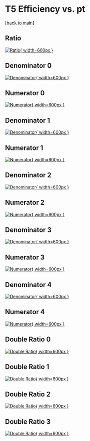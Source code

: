 # T5 Efficiency vs. pt

[[back to main](./)]



## Ratio

[![Ratio](../mtv/var/T5_loweta_11_0_eff_pt.png){ width=600px }](../mtv/var/T5_loweta_11_0_eff_pt.pdf)

## Denominator 0

[![Denominator](../mtv/den/T5_loweta_11_0_eff_pt_den0.png){ width=600px }](../mtv/den/T5_loweta_11_0_eff_pt_den0.pdf)

## Numerator 0

[![Numerator](../mtv/num/T5_loweta_11_0_eff_pt_num0.png){ width=600px }](../mtv/num/T5_loweta_11_0_eff_pt_num0.pdf)

## Denominator 1

[![Denominator](../mtv/den/T5_loweta_11_0_eff_pt_den1.png){ width=600px }](../mtv/den/T5_loweta_11_0_eff_pt_den1.pdf)

## Numerator 1

[![Numerator](../mtv/num/T5_loweta_11_0_eff_pt_num1.png){ width=600px }](../mtv/num/T5_loweta_11_0_eff_pt_num1.pdf)

## Denominator 2

[![Denominator](../mtv/den/T5_loweta_11_0_eff_pt_den2.png){ width=600px }](../mtv/den/T5_loweta_11_0_eff_pt_den2.pdf)

## Numerator 2

[![Numerator](../mtv/num/T5_loweta_11_0_eff_pt_num2.png){ width=600px }](../mtv/num/T5_loweta_11_0_eff_pt_num2.pdf)

## Denominator 3

[![Denominator](../mtv/den/T5_loweta_11_0_eff_pt_den3.png){ width=600px }](../mtv/den/T5_loweta_11_0_eff_pt_den3.pdf)

## Numerator 3

[![Numerator](../mtv/num/T5_loweta_11_0_eff_pt_num3.png){ width=600px }](../mtv/num/T5_loweta_11_0_eff_pt_num3.pdf)

## Denominator 4

[![Denominator](../mtv/den/T5_loweta_11_0_eff_pt_den4.png){ width=600px }](../mtv/den/T5_loweta_11_0_eff_pt_den4.pdf)

## Numerator 4

[![Numerator](../mtv/num/T5_loweta_11_0_eff_pt_num4.png){ width=600px }](../mtv/num/T5_loweta_11_0_eff_pt_num4.pdf)

## Double Ratio 0

[![Double Ratio](../mtv/ratio/T5_loweta_11_0_eff_pt_ratio0.png){ width=600px }](../mtv/ratio/T5_loweta_11_0_eff_pt_ratio0.pdf)

## Double Ratio 1

[![Double Ratio](../mtv/ratio/T5_loweta_11_0_eff_pt_ratio1.png){ width=600px }](../mtv/ratio/T5_loweta_11_0_eff_pt_ratio1.pdf)

## Double Ratio 2

[![Double Ratio](../mtv/ratio/T5_loweta_11_0_eff_pt_ratio2.png){ width=600px }](../mtv/ratio/T5_loweta_11_0_eff_pt_ratio2.pdf)

## Double Ratio 3

[![Double Ratio](../mtv/ratio/T5_loweta_11_0_eff_pt_ratio3.png){ width=600px }](../mtv/ratio/T5_loweta_11_0_eff_pt_ratio3.pdf)

